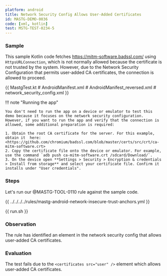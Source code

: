 ```yaml
---
platform: android
title: Network Security Config Allows User-Added Certificates
id: MASTG-DEMO-0036
code: [xml, kotlin]
test: MSTG-TEST-0234-5
---
```


### Sample

This sample Kotlin code fetches <https://mitm-software.badssl.com/> using `HttpsURLConnection`, which is not normally allowed because the certificate is not trusted by the system. However, due to the Network Security Configuration that permits user-added CA certificates, the connection is allowed to proceed.

{{ MastgTest.kt # AndroidManifest.xml # AndroidManifest_reversed.xml # network_security_config.xml }}

!!! note "Running the app"

    You don't need to run the app on a device or emulator to test this demo because it focuses on the network security configuration. However, if you want to run the app and verify that the connection is allowed, some additional preparation is required:

    1. Obtain the root CA certificate for the server. For this example, obtain it  here: <https://github.com/chromium/badssl.com/blob/master/certs/src/crt/ca-mitm-software.crt>
    2. Copy the certificate file onto the device or emulator. For example, use the command `adb push ca-mitm-software.crt /sdcard/Download/`.
    3. On the device open **Settings > Security > Encryption & credentials > Install from storage** and select your certificate file. Confirm it installs under "User credentials".

### Steps

Let's run our @MASTG-TOOL-0110 rule against the sample code.

{{ ../../../../rules/mastg-android-network-insecure-trust-anchors.yml }}

{{ run.sh }}

### Observation

The rule has identified an element in the network security config that allows user-added CA certificates.

### Evaluation

The test fails due to the `<certificates src="user" />` element which allows user-added CA certificates.
